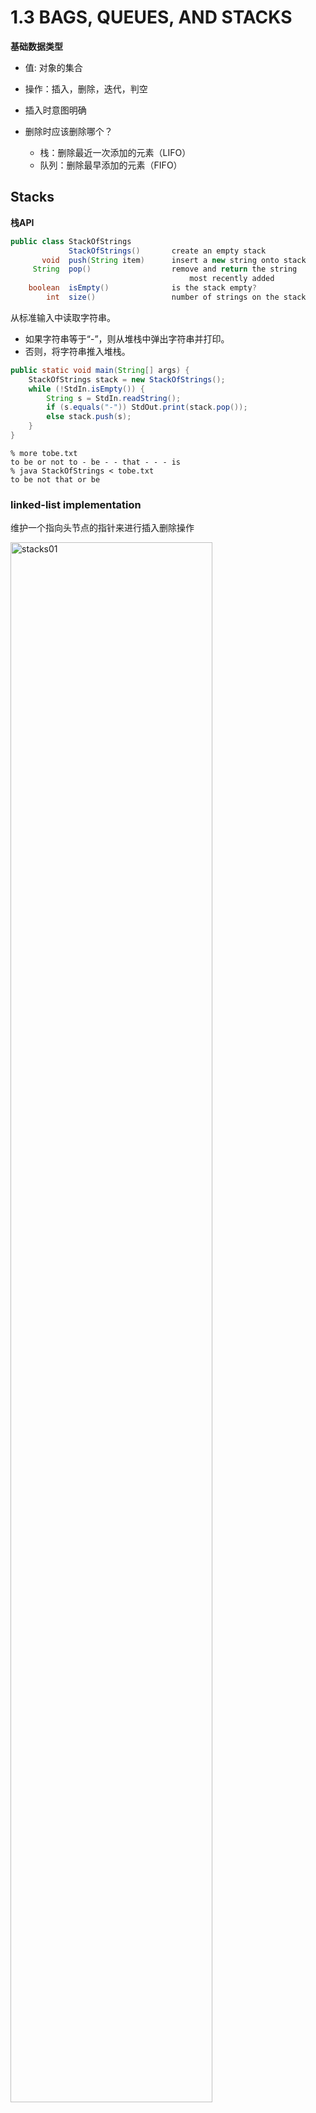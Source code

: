 

# 1.3  BAGS, QUEUES, AND STACKS

**基础数据类型**

* 值: 对象的集合

* 操作：插入，删除，迭代，判空
* 插入时意图明确
* 删除时应该删除哪个？
  * 栈：删除最近一次添加的元素（LIFO）
  * 队列：删除最早添加的元素（FIFO）

## Stacks

**栈API** 

```java
public class StackOfStrings
             StackOfStrings()       create an empty stack
       void  push(String item)      insert a new string onto stack
     String  pop()                  remove and return the string 
                                        most recently added
    boolean  isEmpty()              is the stack empty?
        int  size()                 number of strings on the stack
```

从标准输入中读取字符串。

* 如果字符串等于“-”，则从堆栈中弹出字符串并打印。
* 否则，将字符串推入堆栈。

```java
public static void main(String[] args) {
    StackOfStrings stack = new StackOfStrings();
    while (!StdIn.isEmpty()) {
        String s = StdIn.readString();
        if (s.equals("-")) StdOut.print(stack.pop());
        else stack.push(s);
    }
}
```

```
% more tobe.txt
to be or not to - be - - that - - - is
% java StackOfStrings < tobe.txt
to be not that or be
```

###  linked-list implementation

维护一个指向头节点的指针来进行插入删除操作

<img src="../img/Algs4/StacksAndQueues/stacks01.png" alt="stacks01" style="width:80%;" />

```java
public class LinkedStackOfStrings {
    private Node first = null;
  
    // 内部类，访问修饰符不重要
    private class Node {
        String item;
        Node next;
    }

    public boolean isEmpty() { return first == null; }
    public void push(String item) {
        Node oldfirst = first;
        first = new Node();
        first.item = item;
        first.next = oldfirst;
    }
    public String pop() {
        String item = first.item;
        first = first.next;
        return item;
    }
}
```

每次操作在最坏的情况下也都是常数时间。
一个带有N项的栈使用大概40N个字节。

<img src="../img/Algs4/StacksAndQueues/stacks02.png" />

> Note: 这就是栈的内存
> （但不包括用户所拥有的字符串本身的内存）。

### array implementation

使用数组来实现栈

* `push()`添加新元素s[i]
* `pop()`删除元素s[i - 1]

```
s[] to be or not to be null null null null
    0  1  2   3  4  5   6    7    8    9
                        N                    capacity = 10
```

**缺点：**当操作数超出容量，则会栈溢出

```java
public class FixedCapacityStackOfStrings {
    private String[] s;
    private int N = 0;

    public FixedCapacityStackOfStrings(int capacity)
    { s = new String[capacity]; }

    public boolean isEmpty()
    { return N == 0; }

    public void push(String item)
    { s[N++] = item; }

    public String pop()
    { return s[--N]; }
}
```

**Overflow and underflow. **

* Underflow: 对空栈进行pop操作

* Overflow: 使用可变数组实现栈

**Null items** 允许插入一个null

**Loitering** 对于不需要的元素仍然持有该元素引用

```java
public String pop() {
    String item = s[--N];
    s[N] = null;
    return item;
}
```

该优化可以解决"loitering"问题

### resizing-array implementation

定长数组的实现方式在用户调用API的时候，必须先传入指定容量，为了解决这个问题，使用变长数组，那么在什么时候改变数组大小？

* 每次push操作，将数组容量加1
* 每次pop操作，将数组容量减1

但是这样做没操作一次数组，就需要重新创建一个新数组，插入前N个元素所花费的时间与$1+2+...+N\text{~}N^{2}/2$成正比

优化：确保改变数组大小的操作不能太频繁

扩大数组操作：每次创建一个两倍大小的新数组

```java
public ResizingArrayStackOfStrings() { s = new String[1]; }

public void push(String item) {
    if (N == s.length) resize(2 * s.length);
    s[N++] = item;
}

private void resize(int capacity) {
    String[] copy = new String[capacity];
    for (int i = 0; i < N; i++)
        copy[i] = s[i];
    s = copy;
}
```

缩小数组操作：

* `push()`当数组满了，则扩大到当前数组的两倍大小
* `pop()`当数组的大小为整体容量的一半时，将数组缩小到现在容量的一半。

这样做有一种最坏的情况：

<img src="../img/Algs4/StacksAndQueues/stacks03.png" alt="stacks03" style="width:50%;" />

当数组刚好满的时候进行pop-push-pop-push的操作。

**优化** 进行pop操作时，当数组为1/4数组容量大小时，将数组改为当前容量的一半大小。

```java
public String pop() {
    String item = s[--N];
    s[N] = null;
    if (N > 0 && N == s.length/4) resize(s.length/2);
    return item;
}
```

**linked-list**

* 在最坏的情况下，每个操作都需要固定的时间。
* 使用额外的时间和空间来处理链接。

**resizing-array**

* 每次操作都需要不断的摊销时间。
* 减少空间浪费。

## Queues

**API**

```java
public class QueueOfString
             QueueOfString()       create an empty queue
       void  enqueue(String item)  insert a new string onto queue
     String  dequeue()             remove and return the string 
                                      least recently added
    boolean  isEmpty()             is the queue empty?
        int  size()                number of strings on the queue
```

### linked-list representation

维护只想头尾节点的单链表

<img src="../img/Algs4/StacksAndQueues/queues01.png" alt="queues01" style="width:90%;" />

```java
public class LinkedQueueOfStrings {
    private Node first, last;

    private class Node { /* same as in StackOfStrings */ }

    public boolean isEmpty() { return first == null; }

    public void enqueue(String item) {
        Node oldlast = last;
        last = new Node();
        last.item = item;
        last.next = null;
        if (isEmpty()) first = last;
        else oldlast.next = last;
    }

    public String dequeue() {
        String item = first.item;
        first = first.next;
        if (isEmpty()) last = null;
        return item;
    }
}
```

### resizing array implementation

使用变长数组来实现队列

* `push()`添加新元素q[tail]
* `pop()`删除元素q[head]
* 

```
s[] null null the best of times null null null null
      0    1   2    3   4    5   6    7    8    9
              head              tail                capacity = 10
```

## Parameterized stack

实现了StackOfString，还想实现StackOfURLs,StackOfInt,StackOfVans,...

引入范型

对基于链表实现的栈代码优化如下：

```java
public class Stack<Item> {
    private Node first = null;
    private class Node {
        Item item;
        Node next;
    }

    public boolean isEmpty() { return first == null; }

    public void push(Item item) {
        Node oldfirst = first;
        first = new Node();
        first.item = item;
        first.next = oldfirst;
    }

    public Item pop() {
        Item item = first.item;
        first = first.next;
        return item;
    }
}
```

对基于数组实现栈代码的优化：

```java
public class FixedCapacityStack<Item> {
    private Item[] s;
    private int N = 0;

    public FixedCapacityStack(int capacity) {
        s = (Item[]) new Object[capacity];
    }

    public boolean isEmpty() { return N == 0; }

    public void push(Item item) { s[N++] = item; }
    
    public Item pop() {
        Item item = s[--N];
        s[N] = null;
        return item;
    }
}
```

```
% javac FixedCapacityStack.java
Note: FixedCapacityStack.java uses unchecked or unsafe operations.
Note: Recompile with -Xlint:unchecked for details.
% javac -Xlint:unchecked FixedCapacityStack.java
FixedCapacityStack.java:26: warning: [unchecked] unchecked cast
found : java.lang.Object[]
required: Item[]
 a = (Item[]) new Object[capacity];
 ^
1 warning
```

对于基础数据类型，则使用java封装的对象类型

例如Integer就是int的封装类型

## Iteration

在java中，让栈实现`java.lang.Iterable`接口

```java
public interface Iterable<Item> {
    Iterator<Item> iterator();
    boolean hasNext();
    Item next();
}
```

为什么要实现数据迭代，因为java支持更优雅的代码：

```java
Iterator<String> i = stack.iterator();
while (i.hasNext()) {
    String s = i.next();
    StdOut.println(s);
}

for (String s : stack)
    StdOut.println(s);
```

### linked-list implementation

```java
import java.util.Iterator;
public class Stack<Item> implements Iterable<Item> {
    ...
    public Iterator<Item> iterator() { return new ListIterator(); }
    private class ListIterator implements Iterator<Item> {
        private Node current = first;
        public boolean hasNext() { return current != null; }
        public void remove() { /* not supported */ }
        public Item next() {
            Item item = current.item;
            current = current.next;
            return item;
        }
    }
}
```

### array implementation

```java
import java.util.Iterator;
public class Stack<Item> implements Iterable<Item> {
    ...
    public Iterator<Item> iterator() { 
      return new ReverseArrayIterator(); 
    }
    private class ReverseArrayIterator implements Iterator<Item> {
        private int i = N;
        public boolean hasNext() { return i > 0; }
        public void remove() { /* not supported */ }
        public Item next() { return s[--i]; }
    }
}
```

## Bag

是一个无序的集合

**API**

```java
   public class Bag<Item> implements Iterable<Item>
                Bag()         create an empty bag
          void  add(Item x)   insert a new item onto bag
           int  size()        number of items in bag
Iterable<Item>  iterator()    iterator for all items in bag
```

可以看成是没有pop的栈或是没有dequeue的队列

## Dequeue

```java
import java.util.Iterator;

/*
Throw an IllegalArgumentException if the client calls either addFirst() or addLast() with a null argument.
Throw a java.util.NoSuchElementException if the client calls either removeFirst() or removeLast when the deque is empty.
Throw a java.util.NoSuchElementException if the client calls the next() method in the iterator when there are no more items to return.
Throw an UnsupportedOperationException if the client calls the remove() method in the iterator.
*/
public class Deque<Item> implements Iterable<Item> {

    private Node first, last = null;
    private Integer size = 0;

    private class Node {
        Item item;
        Node next;
    }

    // construct an empty deque
    public Deque() {
    }

    // is the deque empty?
    public boolean isEmpty() {
        return first == null;
    }

    // return the number of items on the deque
    public int size() {
        return size;
    }

    // add the item to the front
    public void addFirst(Item item) {

    }

    // add the item to the back
    public void addLast(Item item) {

    }

    // remove and return the item from the front
    public Item removeFirst() {

    }

    // remove and return the item from the back
    public Item removeLast() {

    }

    // return an iterator over items in order from front to back
    public Iterator<Item> iterator() {
        return new ListIterator();
    }

    private class ListIterator implements Iterator<Item> {
        private Node current = first;

        public boolean hasNext() {
            return current != null;
        }

        public Item next() {
            Item item = current.item;
            current = current.next;
            return item;
        }
    }

    // unit testing (required)
    public static void main(String[] args) {
				
    }
}
```

